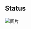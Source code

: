 ## Status

![圖片](https://user-images.githubusercontent.com/1814971/123737220-27a9b880-d8d5-11eb-93d2-74b61424d115.png)

